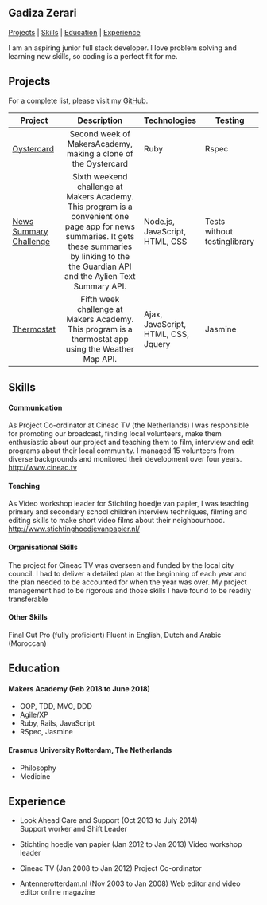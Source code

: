 ## Gadiza Zerari

[Projects](#projects) | [Skills](#skills) | [Education](#education) | [Experience](#experience) 


I am an aspiring junior full stack developer. I love problem solving and learning new skills, so coding is a perfect fit for me.


## Projects


For a complete list, please visit my [GitHub](https://github.com/zerga9?tab=repositories).


| Project                       | Description                                             | Technologies                       |  Testing                           |
| -------------------------- |:-----------------------------------------------------------------------------:|:-------------------|-------------------|
| [Oystercard](https://github.com/zerga9/oystercard)      | Second week of MakersAcademy, making a clone of the Oystercard                 | Ruby   | Rspec      |
|[News Summary Challenge](https://github.com/zerga9/news-summary-challenge)                   | Sixth weekend challenge at Makers Academy. This program is a convenient one page app for news summaries. It gets these summaries by linking to the the Guardian API and the Aylien Text Summary API. | Node.js, JavaScript, HTML, CSS     | Tests without testinglibrary                  |
|[Thermostat](https://github.com/zerga9/thermostat-js)                   | Fifth week challenge at Makers Academy. This program is a thermostat app using the Weather Map API.  | Ajax, JavaScript, HTML, CSS, Jquery     | Jasmine                 |

## Skills

#### Communication

As Project Co-ordinator at Cineac TV (the Netherlands) I was responsible for promoting our broadcast, finding local volunteers, make them enthusiastic about our project and teaching them to film, interview and edit programs about their local community. I managed 15 volunteers from diverse backgrounds and monitored their development over four years. http://www.cineac.tv

#### Teaching

As Video workshop leader for Stichting hoedje van papier, I was teaching primary and secondary school children interview techniques, filming and editing skills to make short video films about their neighbourhood. http://www.stichtinghoedjevanpapier.nl/

#### Organisational Skills

The project for Cineac TV was overseen and funded by the local city council. I had to deliver a detailed plan at the beginning of each year and the plan needed to be accounted for when the year was over. My project management had to be rigorous and those skills I have found to be readily transferable

#### Other Skills

Final Cut Pro (fully proficient)
Fluent in English, Dutch and Arabic (Moroccan)


## Education

#### Makers Academy (Feb 2018 to June 2018)

- OOP, TDD, MVC, DDD
- Agile/XP
- Ruby, Rails, JavaScript
- RSpec, Jasmine

#### Erasmus University Rotterdam, The Netherlands

 - Philosophy
 - Medicine


## Experience

- Look Ahead Care and Support (Oct 2013 to July 2014)    
  Support worker and Shift Leader  

- Stichting hoedje van papier (Jan 2012 to Jan 2013)
  Video workshop leader   

- Cineac TV (Jan 2008 to Jan 2012)
  Project Co-ordinator

- Antennerotterdam.nl (Nov 2003 to Jan 2008)
  Web editor and video editor online magazine

